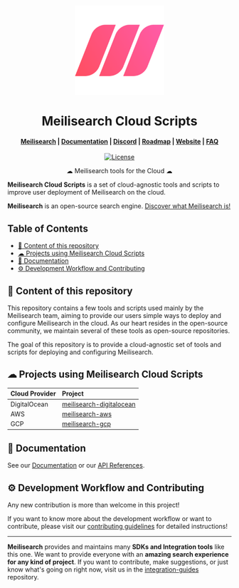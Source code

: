 <p align="center">
  <img src="https://github.com/meilisearch/integration-guides/blob/main/assets/logos/logo.svg" alt="Meilisearch Cloud scripts" width="200" height="200" />
</p>

<h1 align="center">Meilisearch Cloud Scripts</h1>

<h4 align="center">
  <a href="https://github.com/meilisearch/meilisearch">Meilisearch</a> |
  <a href="https://docs.meilisearch.com">Documentation</a> |
  <a href="https://discord.meilisearch.com">Discord</a> |
  <a href="https://roadmap.meilisearch.com/tabs/1-under-consideration">Roadmap</a> |
  <a href="https://www.meilisearch.com">Website</a> |
  <a href="https://docs.meilisearch.com/faq">FAQ</a>
</h4>

<p align="center">
  <a href="https://github.com/meilisearch/cloud-scripts/blob/main/LICENSE"><img src="https://img.shields.io/badge/license-MIT-informational" alt="License"></a>
</p>

<p align="center">☁ Meilisearch tools for the Cloud ☁</p>

**Meilisearch Cloud Scripts** is a set of cloud-agnostic tools and scripts to improve user deployment of Meilisearch on the cloud.

**Meilisearch** is an open-source search engine. [Discover what Meilisearch is!](https://github.com/meilisearch/meilisearch)

## Table of Contents <!-- omit in toc -->

- [🎁 Content of this repository](#-content-of-this-repository)
- [☁ Projects using Meilisearch Cloud Scripts](#-projects-using-meilisearch-cloud-scripts)
- [📖 Documentation](#-documentation)
- [⚙️ Development Workflow and Contributing](#️-development-workflow-and-contributing)

## 🎁 Content of this repository

This repository contains a few tools and scripts used mainly by the Meilisearch team, aiming to provide our users simple ways to deploy and configure Meilisearch in the cloud. As our heart resides in the open-source community, we maintain several of these tools as open-source repositories.

The goal of this repository is to provide a cloud-agnostic set of tools and scripts for deploying and configuring Meilisearch.

## ☁ Projects using Meilisearch Cloud Scripts

| Cloud Provider   | Project |
|----------|:-------------|
| DigitalOcean |  [meilisearch-digitalocean](https://github.com/meilisearch/meilisearch-digitalocean/) |
| AWS |  [meilisearch-aws](https://github.com/meilisearch/meilisearch-aws/) |
| GCP |  [meilisearch-gcp](https://github.com/meilisearch/meilisearch-gcp/) |

## 📖 Documentation

See our [Documentation](https://docs.meilisearch.com/learn/tutorials/getting_started.html) or our [API References](https://docs.meilisearch.com/reference/api/).

## ⚙️ Development Workflow and Contributing

Any new contribution is more than welcome in this project!

If you want to know more about the development workflow or want to contribute, please visit our [contributing guidelines](/CONTRIBUTING.md) for detailed instructions!

<hr>

**Meilisearch** provides and maintains many **SDKs and Integration tools** like this one. We want to provide everyone with an **amazing search experience for any kind of project**. If you want to contribute, make suggestions, or just know what's going on right now, visit us in the [integration-guides](https://github.com/meilisearch/integration-guides) repository.
